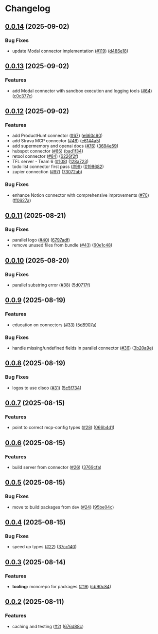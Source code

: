 # Changelog

## [0.0.14](https://github.com/StackOneHQ/mcp-connectors/compare/mcp-connectors-v0.0.13...mcp-connectors-v0.0.14) (2025-09-02)


### Bug Fixes

* update Modal connector implementation ([#119](https://github.com/StackOneHQ/mcp-connectors/issues/119)) ([d486e18](https://github.com/StackOneHQ/mcp-connectors/commit/d486e18f94d80d0aaabc92b9a687ee860f98e984))

## [0.0.13](https://github.com/StackOneHQ/mcp-connectors/compare/mcp-connectors-v0.0.12...mcp-connectors-v0.0.13) (2025-09-02)


### Features

* add Modal connector with sandbox execution and logging tools ([#64](https://github.com/StackOneHQ/mcp-connectors/issues/64)) ([c0c377c](https://github.com/StackOneHQ/mcp-connectors/commit/c0c377ccea42c04b7186e49ab4fad58d4aa950f1))

## [0.0.12](https://github.com/StackOneHQ/mcp-connectors/compare/mcp-connectors-v0.0.11...mcp-connectors-v0.0.12) (2025-09-02)


### Features

* add ProductHunt connector ([#67](https://github.com/StackOneHQ/mcp-connectors/issues/67)) ([e660c90](https://github.com/StackOneHQ/mcp-connectors/commit/e660c90b64f19ba005bcd1b3ee4af28ee47215b9))
* add Strava MCP connector ([#46](https://github.com/StackOneHQ/mcp-connectors/issues/46)) ([e6144a5](https://github.com/StackOneHQ/mcp-connectors/commit/e6144a5adfcd19d5bc89ad593e4006a9acefb798))
* add supermemory and openai docs ([#76](https://github.com/StackOneHQ/mcp-connectors/issues/76)) ([3694e59](https://github.com/StackOneHQ/mcp-connectors/commit/3694e592ce3a7691e9506075f133182afc56392f))
* hubspot connector ([#85](https://github.com/StackOneHQ/mcp-connectors/issues/85)) ([bad1f34](https://github.com/StackOneHQ/mcp-connectors/commit/bad1f3429d57b94093e26156013b33cbe4c02bf2))
* retool connector ([#84](https://github.com/StackOneHQ/mcp-connectors/issues/84)) ([6226f2f](https://github.com/StackOneHQ/mcp-connectors/commit/6226f2fea70e7b4322682c0b4dbe081d9f2546b8))
* TFL server - Team 6 ([#108](https://github.com/StackOneHQ/mcp-connectors/issues/108)) ([128a723](https://github.com/StackOneHQ/mcp-connectors/commit/128a723ec1b23d4beb89c907fec4e542399570e4))
* todo list connector first pass ([#99](https://github.com/StackOneHQ/mcp-connectors/issues/99)) ([0198682](https://github.com/StackOneHQ/mcp-connectors/commit/01986829c589730b6f45ac76a22865662bcb856a))
* zapier connection ([#97](https://github.com/StackOneHQ/mcp-connectors/issues/97)) ([73072ab](https://github.com/StackOneHQ/mcp-connectors/commit/73072ab1606e4e287130ac490fc7b7e3abea4b85))


### Bug Fixes

* enhance Notion connector with comprehensive improvements ([#70](https://github.com/StackOneHQ/mcp-connectors/issues/70)) ([ff0627a](https://github.com/StackOneHQ/mcp-connectors/commit/ff0627afae96223b5231641b2b01a2ac8681f872))

## [0.0.11](https://github.com/StackOneHQ/mcp-connectors/compare/mcp-connectors-v0.0.10...mcp-connectors-v0.0.11) (2025-08-21)


### Bug Fixes

* parallel logo ([#40](https://github.com/StackOneHQ/mcp-connectors/issues/40)) ([6797adf](https://github.com/StackOneHQ/mcp-connectors/commit/6797adffade2a6517705b1ea53b228a124feebe3))
* remove unused files from bundle ([#43](https://github.com/StackOneHQ/mcp-connectors/issues/43)) ([60e1c48](https://github.com/StackOneHQ/mcp-connectors/commit/60e1c48f9842de0f6023ae0d7a084cd00798acfd))

## [0.0.10](https://github.com/StackOneHQ/mcp-connectors/compare/mcp-connectors-v0.0.9...mcp-connectors-v0.0.10) (2025-08-20)


### Bug Fixes

* parallel substring error ([#38](https://github.com/StackOneHQ/mcp-connectors/issues/38)) ([5d0717f](https://github.com/StackOneHQ/mcp-connectors/commit/5d0717f551b8f64487f241570981d866f0f1ebb1))

## [0.0.9](https://github.com/StackOneHQ/mcp-connectors/compare/mcp-connectors-v0.0.8...mcp-connectors-v0.0.9) (2025-08-19)


### Features

* education on connectors ([#33](https://github.com/StackOneHQ/mcp-connectors/issues/33)) ([5d8907a](https://github.com/StackOneHQ/mcp-connectors/commit/5d8907a416dfde610b9b31811cd02a02da2852aa))


### Bug Fixes

* handle missing/undefined fields in parallel connector ([#36](https://github.com/StackOneHQ/mcp-connectors/issues/36)) ([3b20a9e](https://github.com/StackOneHQ/mcp-connectors/commit/3b20a9e58562681aff78f66ec63c97f7920ebaa1))

## [0.0.8](https://github.com/StackOneHQ/mcp-connectors/compare/mcp-connectors-v0.0.7...mcp-connectors-v0.0.8) (2025-08-19)


### Bug Fixes

* logos to use disco ([#31](https://github.com/StackOneHQ/mcp-connectors/issues/31)) ([5c5f734](https://github.com/StackOneHQ/mcp-connectors/commit/5c5f7344e022f33f1d8bdd098c94fcfdfb5e44f1))

## [0.0.7](https://github.com/StackOneHQ/mcp-connectors/compare/mcp-connectors-v0.0.6...mcp-connectors-v0.0.7) (2025-08-15)


### Features

* point to correct mcp-config types ([#28](https://github.com/StackOneHQ/mcp-connectors/issues/28)) ([066b4d1](https://github.com/StackOneHQ/mcp-connectors/commit/066b4d10f38f6c528eeb692ed58e8245c0fe288d))

## [0.0.6](https://github.com/StackOneHQ/mcp-connectors/compare/mcp-connectors-v0.0.5...mcp-connectors-v0.0.6) (2025-08-15)


### Features

* build server from connector ([#26](https://github.com/StackOneHQ/mcp-connectors/issues/26)) ([3769cfa](https://github.com/StackOneHQ/mcp-connectors/commit/3769cfaf0728e34e54ea0e7d6eb1b74a6777f1fa))

## [0.0.5](https://github.com/StackOneHQ/mcp-connectors/compare/mcp-connectors-v0.0.4...mcp-connectors-v0.0.5) (2025-08-15)


### Bug Fixes

* move to build packages from dev ([#24](https://github.com/StackOneHQ/mcp-connectors/issues/24)) ([95be04c](https://github.com/StackOneHQ/mcp-connectors/commit/95be04cb19864f8f59520079a5ff3a817f7b235a))

## [0.0.4](https://github.com/StackOneHQ/mcp-connectors/compare/mcp-connectors-v0.0.3...mcp-connectors-v0.0.4) (2025-08-15)


### Bug Fixes

* speed up types ([#22](https://github.com/StackOneHQ/mcp-connectors/issues/22)) ([37cc140](https://github.com/StackOneHQ/mcp-connectors/commit/37cc140f239ec13b520689fa59643aa7a4f03043))

## [0.0.3](https://github.com/StackOneHQ/mcp-connectors/compare/mcp-connectors-v0.0.2...mcp-connectors-v0.0.3) (2025-08-14)


### Features

* **tooling:** monorepo for packages ([#19](https://github.com/StackOneHQ/mcp-connectors/issues/19)) ([cb90c84](https://github.com/StackOneHQ/mcp-connectors/commit/cb90c84165aaa41b038d846eb72f5969e470428c))

## [0.0.2](https://github.com/StackOneHQ/mcp-connectors/compare/mcp-connectors-v0.0.1...mcp-connectors-v0.0.2) (2025-08-11)


### Features

* caching and testing ([#2](https://github.com/StackOneHQ/mcp-connectors/issues/2)) ([676d88c](https://github.com/StackOneHQ/mcp-connectors/commit/676d88c7ed853973c717335fecbbfb2b100e5c29))
